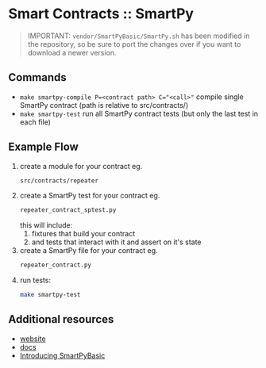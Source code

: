 Smart Contracts :: SmartPy
===

> IMPORTANT: ``vendor/SmartPyBasic/SmartPy.sh``
> has been modified in the repository, 
> so be sure to port the changes over if you want to download a newer version.

Commands
---

 - ``make smartpy-compile P=<contract path> C="<call>"`` compile single SmartPy contract (path is relative to src/contracts/)
 - ``make smartpy-test`` run all SmartPy contract tests (but only the last test in each file)

Example Flow
---

1. create a module for your contract eg.
   ```bash
   src/contracts/repeater
   ```
2. create a SmartPy test for your contract eg.
   ```bash
   repeater_contract_sptest.py
   ```
   this will include:
   1. fixtures that build your contract
   2. and tests that interact with it and assert on it's state
3. create a SmartPy file for your contract eg.
   ```bash
   repeater_contract.py
   ```
4. run tests:
   ```bash
   make smartpy-test
   ```

Additional resources
---

 - [website](https://smartpy.io/)
 - [docs](https://smartpy.io/demo/reference.html)
 - [Introducing SmartPyBasic](https://medium.com/@SmartPy_io/introducing-smartpybasic-a-simple-cli-to-build-tezos-smart-contract-in-python-f5bd8772b74a)
